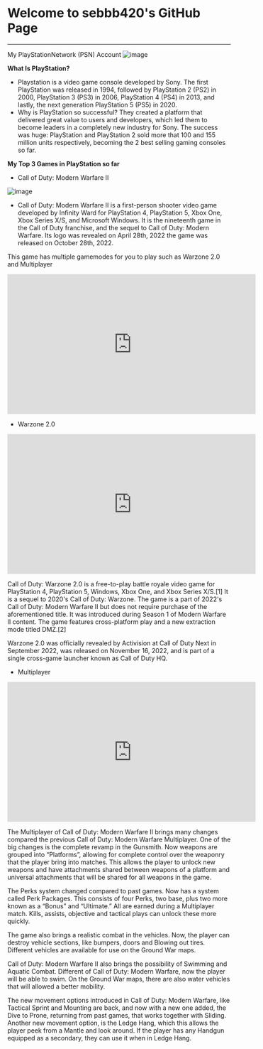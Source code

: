 # Welcome to sebbb420's GitHub Page
---
My PlayStationNetwork (PSN) Account
![image](https://user-images.githubusercontent.com/118144889/202071382-152f46b8-3820-4ebb-ae75-513a22f1fd05.png)

**What Is PlayStation?**
- Playstation is a video game console developed by Sony. The first PlayStation was released in 1994, followed by PlayStation 2 (PS2) in 2000, PlayStation 3 (PS3) in 2006, PlayStation 4 (PS4) in 2013, and lastly, the next generation PlayStation 5 (PS5) in 2020.
- Why is PlayStation so successful? They created a platform that delivered great value to users and developers, which led them to become leaders in a completely new industry for Sony. The success was huge: PlayStation and PlayStation 2 sold more that 100 and 155 million units respectively, becoming the 2 best selling gaming consoles so far.



**My Top 3 Games in PlayStation so far**

- Call of Duty: Modern Warfare II

![image](https://user-images.githubusercontent.com/118144889/202324863-1c4fbf2e-bf6d-4d7e-ae2d-f13283a8a940.png)

- Call of Duty: Modern Warfare II is a first-person shooter video game developed by Infinity Ward for PlayStation 4, PlayStation 5, Xbox One, Xbox Series X/S, and Microsoft Windows. It is the nineteenth game in the Call of Duty franchise, and the sequel to Call of Duty: Modern Warfare. Its logo was revealed on April 28th, 2022 the game was released on October 28th, 2022.

This game has multiple gamemodes for you to play such as Warzone 2.0 and Multiplayer
<iframe width="560" height="315" src="https://www.youtube.com/embed/tnsOrbljnK0" title="YouTube video player" frameborder="0" allow="accelerometer; autoplay; clipboard-write; encrypted-media; gyroscope; picture-in-picture" allowfullscreen></iframe>

- Warzone 2.0
<iframe width="560" height="315" src="https://www.youtube.com/embed/_cA0oO1WMxo" title="YouTube video player" frameborder="0" allow="accelerometer; autoplay; clipboard-write; encrypted-media; gyroscope; picture-in-picture" allowfullscreen></iframe>

Call of Duty: Warzone 2.0 is a free-to-play battle royale video game for PlayStation 4, PlayStation 5, Windows, Xbox One, and Xbox Series X/S.[1] It is a sequel to 2020's Call of Duty: Warzone. The game is a part of 2022's Call of Duty: Modern Warfare II but does not require purchase of the aforementioned title. It was introduced during Season 1 of Modern Warfare II content. The game features cross-platform play and a new extraction mode titled DMZ.[2]

Warzone 2.0 was officially revealed by Activision at Call of Duty Next in September 2022, was released on November 16, 2022, and is part of a single cross-game launcher known as Call of Duty HQ.

- Multiplayer
<iframe width="560" height="315" src="https://www.youtube.com/embed/fB0TzTiAztE" title="YouTube video player" frameborder="0" allow="accelerometer; autoplay; clipboard-write; encrypted-media; gyroscope; picture-in-picture" allowfullscreen></iframe>

The Multiplayer of Call of Duty: Modern Warfare II brings many changes compared the previous Call of Duty: Modern Warfare Multiplayer. One of the big changes is the complete revamp in the Gunsmith. Now weapons are grouped into “Platforms”, allowing for complete control over the weaponry that the player bring into matches. This allows the player to unlock new weapons and have attachments shared between weapons of a platform and universal attachments that will be shared for all weapons in the game.

The Perks system changed compared to past games. Now has a system called Perk Packages. This consists of four Perks, two base, plus two more known as a “Bonus” and “Ultimate.” All are earned during a Multiplayer match. Kills, assists, objective and tactical plays can unlock these more quickly.

The game also brings a realistic combat in the vehicles. Now, the player can destroy vehicle sections, like bumpers, doors and Blowing out tires. Different vehicles are available for use on the Ground War maps.

Call of Duty: Modern Warfare II also brings the possibility of Swimming and Aquatic Combat. Different of Call of Duty: Modern Warfare, now the player will be able to swim. On the Ground War maps, there are also water vehicles that will allowed a better mobility.

The new movement options introduced in Call of Duty: Modern Warfare, like Tactical Sprint and Mounting are back, and now with a new one added, the Dive to Prone, returning from past games, that works together with Sliding. Another new movement option, is the Ledge Hang, which this allows the player peek from a Mantle and look around. If the player has any Handgun equipped as a secondary, they can use it when in Ledge Hang.

